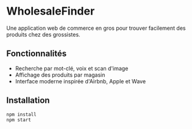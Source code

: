 # WholesaleFinder

Une application web de commerce en gros pour trouver facilement des produits chez des grossistes.

## Fonctionnalités

- Recherche par mot-clé, voix et scan d'image
- Affichage des produits par magasin
- Interface moderne inspirée d'Airbnb, Apple et Wave

## Installation

```bash
npm install
npm start